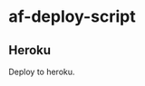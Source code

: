 # af-deploy-script

<!-- ## Railway

[![Deploy on Railway](https://railway.app/button.svg)](https://railway.app/new/template?template=)
<br> -->

## Heroku

Deploy to heroku.
<p align="center">
<a href="https://heroku.com/deploy?=https://github.com/Hrjdkd/Adv-Auto-Filter-Bot-V2
  <img src="https://www.herokucdn.com/deploy/button.svg" alt="Deploy?=https://github.com/Hrjdkd/Adv-Auto-Filter-Bot-V2">
</a>
</p>

